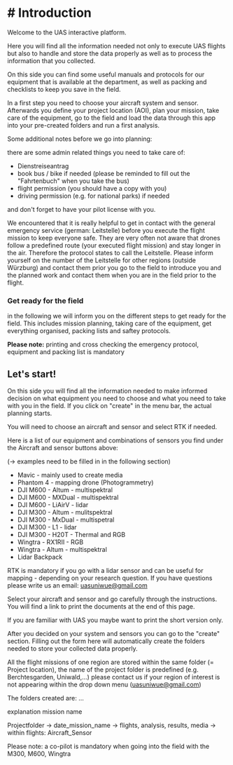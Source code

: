 # \# Introduction

Welcome to the UAS interactive platform.

Here you will find all the information needed not only to execute UAS flights but also to handle and store the data properly as well as to process the information that you collected.

On this side you can find some useful manuals and protocols for our equipment that is available at the department, as well as packing and checklists to keep you save in the field.

In a first step you need to choose your aircraft system and sensor. Afterwards you define your project location (AOI), plan your mission, take care of the equipment, go to the field and load the data through this app into your pre-created folders and run a first analysis.

Some additional notes before we go into planning:

there are some admin related things you need to take care of:

-   Dienstreiseantrag
-   book bus / bike if needed (please be reminded to fill out the "Fahrtenbuch" when you take the bus)
-   flight permission (you should have a copy with you)
-   driving permission (e.g. for national parks) if needed

and don't forget to have your pilot license with you.

We encountered that it is really helpful to get in contact with the general emergency service (german: Leitstelle) before you execute the flight mission to keep everyone safe. They are very often not aware that drones follow a predefined route (your executed flight mission) and stay longer in the air. Therefore the protocol states to call the Leitstelle. Please inform yourself on the number of the Leitstelle for other regions (outside Würzburg) and contact them prior you go to the field to introduce you and the planned work and contact them when you are in the field prior to the flight.


### Get ready for the field

in the following we will inform you on the different steps to get ready for the field. This includes mission planning, taking care of the equipment, get everything organised, packing lists and saftey protocols.

**Please note:** printing and cross checking the emergency protocol, equipment and packing list is mandatory



## **Let's start!**

On this side you will find all the information needed to make informed decision on what equipment you need to choose and what you need to take with you in the field. If you click on "create" in the menu bar, the actual planning starts.

You will need to choose an aircraft and sensor and select RTK if needed.

Here is a list of our equipment and combinations of sensors you find under the Aircraft and sensor buttons above:

(-\> examples need to be filled in in the following section)

-   Mavic - mainly used to create media
-   Phantom 4 - mapping drone (Photogrammetry)
-   DJI M600 - Altum - multispektral
-   DJI M600 - MXDual - multispektral
-   DJI M600 - LiAirV - lidar
-   DJI M300 - Altum - mulitspektral
-   DJI M300 - MxDual - multispetral
-   DJI M300 - L1 - lidar
-   DJI M300 - H20T - Thermal and RGB
-   Wingtra - RX1RII - RGB
-   Wingtra - Altum - multispektral
-   Lidar Backpack

RTK is mandatory if you go with a lidar sensor and can be useful for mapping - depending on your research
question. If you have questions please write us an email: [uasuniwue\@gmail.com](mailto:uasuniwue@gmail.com)


Select your aircraft and sensor and go carefully through the instructions. You will find a link to print the documents at the end of this page. 

If you are familiar with UAS you maybe want to print the short version only.

After you decided on your system and sensors you can go to the "create" section. Filling out the form here will automatically create the folders needed to store your collected data properly.

All the flight missions of one region are stored within the same folder (= Project location), the name of the project folder is predefined (e.g. Berchtesgarden, Uniwald,...) please contact us if your region of interest is not appearing within the drop down menu (uasuniwue@gmail.com)

The folders created are: ...

explanation mission name


Projectfolder -> date_mission_name -> flights, analysis, results, media -> within flights: Aircraft_Sensor




Please note: a co-pilot is mandatory when going into the field with the M300, M600, Wingtra





